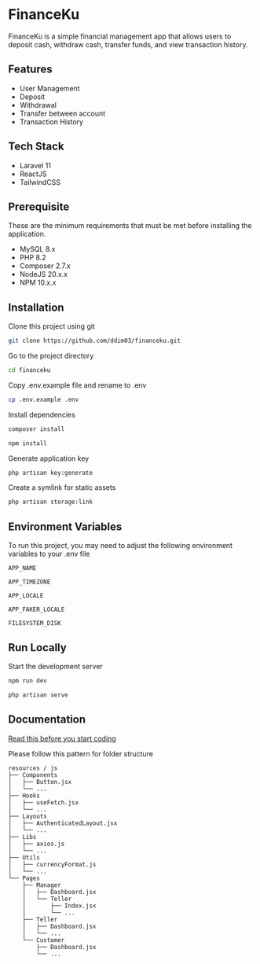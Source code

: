 
# FinanceKu

FinanceKu is a simple financial management app that allows users to deposit cash, withdraw cash, transfer funds, and view transaction history.
## Features

- User Management
- Deposit
- Withdrawal
- Transfer between account
- Transaction History


## Tech Stack

- Laravel 11
- ReactJS
- TailwindCSS


## Prerequisite


These are the minimum requirements that must be met before installing the application.
- MySQL 8.x
- PHP 8.2
- Composer 2.7.x
- NodeJS 20.x.x
- NPM 10.x.x

## Installation

Clone this project using git
```bash
git clone https://github.com/ddim03/financeku.git
```

Go to the project directory
```bash
cd financeku
```

Copy .env.example file and rename to .env
```bash
cp .env.example .env
```

Install dependencies

```bash
composer install
```

```bash
npm install
```

Generate application key
```bash
php artisan key:generate
```

Create a symlink for static assets
```bash
php artisan storage:link
```

## Environment Variables

To run this project, you may need to adjust the following environment variables to your .env file

`APP_NAME`

`APP_TIMEZONE`

`APP_LOCALE`

`APP_FAKER_LOCALE`

`FILESYSTEM_DISK`

## Run Locally

Start the development server

```bash
npm run dev
```
```bash
php artisan serve
```


## Documentation

[Read this before you start coding](https://github.com/ddim03/workflow-git-and-github)

Please follow this pattern for folder structure 
```
resources / js
├── Components
│   ├── Button.jsx
│   └── ...
├── Hooks
│   ├── useFetch.jsx
│   └── ...
├── Layouts
│   ├── AuthenticatedLayout.jsx
│   └── ...
├── Libs
│   ├── axios.js
│   └── ...
├── Utils
│   ├── currencyFormat.js
│   └── ...
└── Pages
    ├── Manager
    │   ├── Dashboard.jsx
    │   └── Teller
    │       ├── Index.jsx
    │       └── ...
    ├── Teller
    │   ├── Dashboard.jsx
    │   └── ...
    └── Customer
        ├── Dashboard.jsx
        └── ...
```